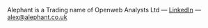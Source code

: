 

Alephant is a Trading name of Openweb Analysts Ltd
&mdash;
[LinkedIn](https://www.linkedin.com/in/alexmclintock/ "LinkedIn")
&mdash;
alex@alephant.co.uk


